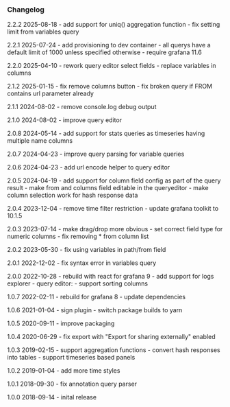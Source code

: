 ### Changelog

2.2.2  2025-08-18
    - add support for uniq() aggregation function
    - fix setting limit from variables query

2.2.1  2025-07-24
    - add provisioning to dev container
    - all querys have a default limit of 1000 unless specified otherwise
    - require grafana 11.6

2.2.0  2025-04-10
    - rework query editor select fields
    - replace variables in columns

2.1.2  2025-01-15
    - fix remove columns button
    - fix broken query if FROM contains url parameter already

2.1.1  2024-08-02
    - remove console.log debug output

2.1.0  2024-08-02
    - improve query editor

2.0.8  2024-05-14
    - add support for stats queries as timeseries having multiple name columns

2.0.7  2024-04-23
    - improve query parsing for variable queries

2.0.6  2024-04-23
    - add url encode helper to query editor

2.0.5  2024-04-19
    - add support for column field config as part of the query result
    - make from and columns field editable in the queryeditor
    - make column selection work for hash response data

2.0.4  2023-12-04
    - remove time filter restriction
    - update grafana toolkit to 10.1.5

2.0.3  2023-07-14
    - make drag/drop more obvious
    - set correct field type for numeric columns
    - fix removing * from column list

2.0.2  2023-05-30
    - fix using variables in path/from field

2.0.1  2022-12-02
    - fix syntax error in variables query

2.0.0  2022-10-28
    - rebuild with react for grafana 9
    - add support for logs explorer
    - query editor:
        - support sorting columns

1.0.7  2022-02-11
    - rebuild for grafana 8
    - update dependencies

1.0.6  2021-01-04
    - sign plugin
    - switch package builds to yarn

1.0.5  2020-09-11
    - improve packaging

1.0.4  2020-06-29
    - fix export with "Export for sharing externally" enabled

1.0.3  2019-02-15
    - support aggregation functions
    - convert hash responses into tables
    - support timeseries based panels

1.0.2  2019-01-04
    - add more time styles

1.0.1  2018-09-30
    - fix annotation query parser

1.0.0  2018-09-14
    - inital release
